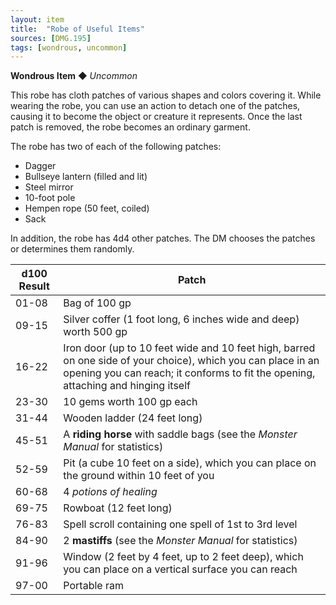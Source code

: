 ```yaml
---
layout: item
title:  "Robe of Useful Items"
sources: [DMG.195]
tags: [wondrous, uncommon]
---
```


**Wondrous Item** ◆ *Uncommon*

This robe has cloth patches of various shapes and colors covering it. While wearing the robe, you can use an action to detach one of the patches, causing it to become the object or creature it represents. Once the last patch is removed, the robe becomes an ordinary garment.

The robe has two of each of the following patches:

* Dagger
* Bullseye lantern (filled and lit)
* Steel mirror
* 10-foot pole
* Hempen rope (50 feet, coiled)
* Sack

In addition, the robe has 4d4 other patches. The DM chooses the patches or determines them randomly.

d100 Result | Patch
-----|------
01-08 | Bag of 100 gp
09-15 | Silver coffer (1 foot long, 6 inches wide and deep) worth 500 gp
16-22 | Iron door (up to 10 feet wide and 10 feet high, barred on one side of your choice), which you can place in an opening you can reach; it conforms to fit the opening, attaching and hinging itself
23-30 | 10 gems worth 100 gp each
31-44 | Wooden ladder (24 feet long)
45-51 | A **riding horse** with saddle bags (see the _Monster Manual_ for statistics)
52-59 | Pit (a cube 10 feet on a side), which you can place on the ground within 10 feet of you
60-68 | 4 _potions of healing_
69-75 | Rowboat (12 feet long)
76-83 | Spell scroll containing one spell of 1st to 3rd level
84-90 | 2 **mastiffs** (see the _Monster Manual_ for statistics)
91-96 | Window (2 feet by 4 feet, up to 2 feet deep), which you can place on a vertical surface you can reach
97-00 | Portable ram